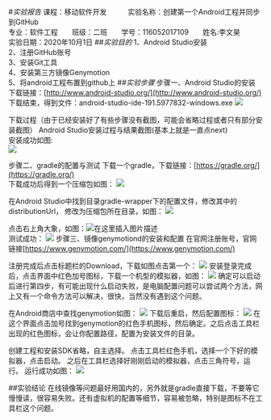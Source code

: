 #_实验报告_
课程：移动软件开发&emsp;&emsp;&emsp;实验名称：创建第一个Android工程并同步到GitHub  
专业：软件工程&emsp;&emsp;班级：二班&emsp;&emsp;学号：116052017109&emsp;&emsp;姓名:李文昊       
实验日期：2020年10月1日
##_实验目的_
1、Android Studio安装  
2、注册GitHub账号  
3、安装Git工具  
4、安装第三方镜像Genymotion  
5、将android工程布置到github上
##_实验步骤_
步骤一、Android Studio的安装
下载链接：[http://www.android-studio.org/](http://www.android-studio.org/)  
下载结束，得到文件：android-studio-ide-191.5977832-windows.exe
![](https://img-blog.csdnimg.cn/20200922124050425.png#pic_center)  

下载过程（由于已经安装好了有些步骤没有截图，可能会省略过程或者只有部分安装截图）
Android Studio安装过程与结果截图(基本上就是一直点next)  
安装成功如图:  
![](https://img-blog.csdnimg.cn/20201006134510507.png#)
  
步骤二、gradle的配置与测试
下载一个gradle，下载链接：[https://gradle.org/](https://gradle.org/)  
下载成功后得到一个压缩包如图：
![](https://img-blog.csdnimg.cn/20201006140954834.png#pic_center)

在Android Studio中找到目录gradle-wrapper下的配置文件，修改其中的distributionUrl，
修改为压缩包所在目录，如图：
![](https://img-blog.csdnimg.cn/20201006141227272.png?x-oss-process=image/watermark,type_ZmFuZ3poZW5naGVpdGk,shadow_10,text_aHR0cHM6Ly9ibG9nLmNzZG4ubmV0L0ltcGVybWFuZW50,size_16,color_FFFFFF,t_70#pic_center)  

点击右上角大象，如图：![在这里插入图片描述](https://img-blog.csdnimg.cn/20201006141425880.png#pic_left)  
测试成功：
![](https://img-blog.csdnimg.cn/20201006141602772.png?x-oss-process=image/watermark,type_ZmFuZ3poZW5naGVpdGk,shadow_10,text_aHR0cHM6Ly9ibG9nLmNzZG4ubmV0L0ltcGVybWFuZW50,size_16,color_FFFFFF,t_70#pic_center)
步骤三、镜像genymotiond的安装和配置
在官网注册账号，官网链接[https://www.genymotion.com/](https://www.genymotion.com/)

注册完成后点击标题栏的Download，下载如图点击第一个：
![](https://img-blog.csdnimg.cn/20201006142430801.png?x-oss-process=image/watermark,type_ZmFuZ3poZW5naGVpdGk,shadow_10,text_aHR0cHM6Ly9ibG9nLmNzZG4ubmV0L0ltcGVybWFuZW50,size_16,color_FFFFFF,t_70#)
安装登录完成后，点击界面中红色加号图标，下载一个机型的模拟器，如图：
![](https://img-blog.csdnimg.cn/20201006142718814.png?x-oss-process=image/watermark,type_ZmFuZ3poZW5naGVpdGk,shadow_10,text_aHR0cHM6Ly9ibG9nLmNzZG4ubmV0L0ltcGVybWFuZW50,size_16,color_FFFFFF,t_70#)
确定可以启动后进行第四步，有可能出现什么启动失败，是电脑配置问题可以尝试两个方法，网上又有一个命令方法可以解决，很快，当然没有遇到这个问题。

在Android商店中查找genymotion如图：
![](https://img-blog.csdnimg.cn/20201006143316905.png?x-oss-process=image/watermark,type_ZmFuZ3poZW5naGVpdGk,shadow_10,text_aHR0cHM6Ly9ibG9nLmNzZG4ubmV0L0ltcGVybWFuZW50,size_16,color_FFFFFF,t_70#pic_center)
下载后重启，然后配置图标：
![](https://img-blog.csdnimg.cn/20201006143601943.png?x-oss-process=image/watermark,type_ZmFuZ3poZW5naGVpdGk,shadow_10,text_aHR0cHM6Ly9ibG9nLmNzZG4ubmV0L0ltcGVybWFuZW50,size_16,color_FFFFFF,t_70#pic_center)
在这个界面点击加号找到genymotion的红色手机图标，然后确定。之后点击工具栏出现的红色图标，会让你配置路径，配置为安装文件的目录。

创建工程和安装SDK省略，自主选择。
点击工具栏红色手机，选择一个下好的模拟器，点击启动。
之后在工具栏选择好刚刚启动的模拟器，点击三角符号，运行。
运行成功如图：
![](https://img-blog.csdnimg.cn/20201006145511476.png?x-oss-process=image/watermark,type_ZmFuZ3poZW5naGVpdGk,shadow_10,text_aHR0cHM6Ly9ibG9nLmNzZG4ubmV0L0ltcGVybWFuZW50,size_16,color_FFFFFF,t_70#pic_center)

##实验结论
在线镜像等问题最好用国内的，另外就是gradle直接下载，不要等它慢慢读，很容易失败。还有虚拟机的配置等细节，容易被忽略，特别是图标不在工具栏这个问题。

